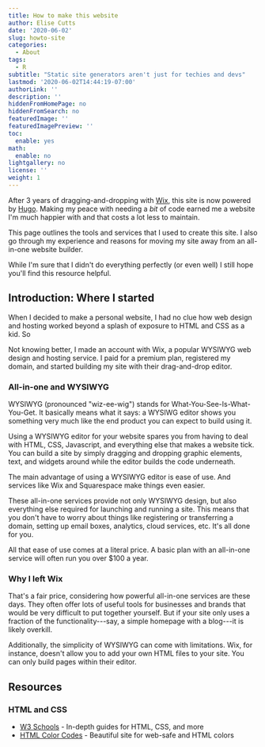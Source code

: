 ```yaml
---
title: How to make this website
author: Elise Cutts
date: '2020-06-02'
slug: howto-site
categories:
  - About
tags:
  - R
subtitle: "Static site generators aren't just for techies and devs"
lastmod: '2020-06-02T14:44:19-07:00'
authorLink: ''
description: ''
hiddenFromHomePage: no
hiddenFromSearch: no
featuredImage: ''
featuredImagePreview: ''
toc:
  enable: yes
math:
  enable: no
lightgallery: no
license: ''
weight: 1
---
```


After 3 years of dragging-and-dropping with [Wix](https://www.wix.com/), this site is now powered by [Hugo](https://gohugo.io/). Making my peace with needing a *bit* of code earned me a website I'm much happier with and that costs a lot less to maintain.

<!--more-->

This page outlines the tools and services that I used to create this site. I also go through my experience and reasons for moving my site away from an all-in-one website builder.

While I'm sure that I didn't do everything perfectly (or even well) I still hope you'll find this resource helpful.

## Introduction: Where I started

When I decided to make a personal website, I had no clue how web design and hosting worked beyond a splash of exposure to HTML and CSS as a kid. So


Not knowing better, I made an account with Wix, a popular WYSIWYG web design and hosting service. I paid for a premium plan, registered my domain, and started building my site with their drag-and-drop editor. 

### All-in-one and WYSIWYG

WYSIWYG (pronounced "wiz-ee-wig") stands for What-You-See-Is-What-You-Get. It  basically means what it says: a WYSIWG editor shows you something very much like the end product you can expect to build using it.

Using a WYSIWYG editor for your website spares you from having to deal with HTML, CSS, Javascript, and everything else that makes a website tick. You can build a site by simply dragging and dropping graphic elements, text, and widgets around while the editor builds the code underneath. 

The main advantage of using a WYSIWYG editor is ease of use. And services like Wix and Squarespace make things even easier.

These all-in-one services provide not only WYSIWYG design, but also everything else required for launching and running a site. This means that you don't have to worry about things like registering or transferring a domain, setting up email boxes, analytics, cloud services, etc. It's all done for you. 

All that ease of use comes at a literal price. A basic plan with an all-in-one service will often run you over $100 a year. 

### Why I left Wix

That's a fair price, considering how powerful all-in-one services are these days. They often offer lots of useful tools for businesses and brands that would be very difficult to put together yourself. But if your site only uses a fraction of the functionality---say, a simple homepage with a blog---it is likely overkill.

Additionally, the simplicity of WYSIWYG can come with limitations. Wix, for instance, doesn't allow you to add your own HTML files to your site. You can only build pages within their editor. 

## Resources

### HTML and CSS
* [W3 Schools](https://www.w3schools.com/) - In-depth guides for HTML, CSS, and more
* [HTML Color Codes](https://htmlcolorcodes.com/) - Beautiful site for web-safe and HTML colors

